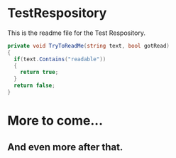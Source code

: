 # TestRespository

This is the readme file for the Test Respository.

```c#
private void TryToReadMe(string text, bool gotRead)
{
  if(text.Contains("readable"))
  {
    return true;
  }
  return false;
}
```

# More to come...

## And even more after that.
